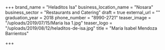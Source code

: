 +++
brand_name = "Heladitos Isa"
business_location_name = "Nosara"
business_sector = "Restaurants and Catering"
draft = true
external_url = ""
graduation_year = 2018
phone_number = "8990-2721"
teaser_image = "/uploads/2019/07/15/Maria Isa 1.jpg"
teaser_logo = "/uploads/2019/08/12/heladitos-de-isa.jpg"
title = "Maria Isabel Mendoza Barrientos"

+++
